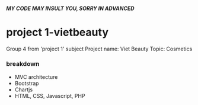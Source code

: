 ##### MY CODE MAY INSULT YOU, SORRY IN ADVANCED
 
# project 1-vietbeauty
Group 4 from 'project 1' subject
Project name: Viet Beauty
Topic: Cosmetics

### breakdown
- MVC architecture
- Bootstrap
- Chartjs
- HTML, CSS, Javascript, PHP
